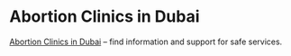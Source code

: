# Abortion Clinics in Dubai

[Abortion Clinics in Dubai](https://safeabortionnow.com/) – find information and support for safe services.
